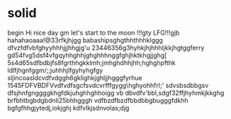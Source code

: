 # solid
begin
Hi
nice day
gm
let's start
to the moon !!!gty
LFG!!!gjb
hahahaoaaa!@33rfkjhjgg
babashipsghgthhthhhklggg
dfvzfdfvbfghyyhhhjjjhhgjg'u
23446356g3hyhkjhjhhhljkkjhgtggferry
gd54fvg5dsf4vfgqyhhghhjghghhhnggfghjhktkhgjjghg[
5s4d65sdfbdbjfs8fgrthhgkklmh;jmhghdhhjhh;hghghpfthk
ldlfjhgnfggm/;;juhhhjlfgyhyhgfgy
sljincoasldcvdfvdggh6gklighkjghljjhgggfyrhue
1545FDFVBDFVvdfvdfsgcfsvdcvrfffgygg\hghyohhfrl;'
sdvsbsdbbgsv dfsjhnfgnggggkhgfdkjuhghhghhoigg
vb dbvdfv'bbl,sdgf32ffjhyhmkjkkghg
brfbhtbgbdgbdnli25bhhgggh
vdfbzdfbzdfbbdbbgbugggfdkhh
bgfgfhhgjytedj,iokjghj
kdfvlkjsdnvolas;djg
